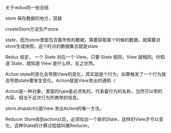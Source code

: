 关于redux的一些总结


store 保存数据的地方，容器

createStore方法生产store

state，因为store里面包含着所有的数据，需要获取某个时候的数据，就需要对store生成快照。这个时点的数据集合就是state

Redux 规定， 一个 State 对应一个 View。只要 State 相同，View 就相同。你知道 State，就知道 View 是什么样，反之亦然。

Action state的变化会导致View的变化，其实就是个行为，如果触发了一个行为就会导致state要发生变化，Action就是View发出的通知（

Action是一种对象，里面的type是必须有的，代表着行为的名称，当然可以带的内容，相当于这次行为所携带的信息。

store.dispatch()是View 发出Action的唯一方法。

Reducer Store收到action以后，必须给出一个新的State，这样的View才可以变化。这种State的计算过程就叫做Reducer。
